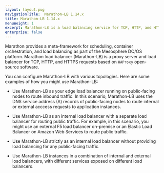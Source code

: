 ```yaml
---
layout: layout.pug
navigationTitle:  Marathon-LB 1.14.x
title: Marathon-LB 1.14.x
menuWeight: 1
excerpt: Marathon-LB is a load balancing service for TCP, HTTP, and HTTPS requests
enterprise: false
---
```


<!-- This source repo for this topic is https://github.com/dcos/dcos-docs -->

Marathon provides a meta-framework for scheduling, container orchestration, and load balancing as part of the Mesosphere DC/OS platform. Marathon load balancer (Marathon-LB) is a proxy server and load balancer for TCP, HTTP, and HTTPS requests based on `HAProxy` open-source software.

You can configure Marathon-LB with various topologies. Here are some examples of how you might use Marathon-LB:

* Use Marathon-LB as your edge load balancer running on public-facing nodes to route inbound traffic. In this scenario, Marathon-LB uses the DNS service address (A) records of public-facing nodes to route internal or external acccess requests to application instances.

* Use Marathon-LB as an internal load balancer with a separate load balancer for routing public traffic. For example, in this scenario, you might use an external F5 load balancer on-premise or an Elastic Load Balancer on Amazon Web Services to route public traffic.

* Use Marathon-LB strictly as an internal load balancer without providing load balancing for any public-facing traffic.

* Use Marathon-LB instances in a combination of internal and external load balancers, with different services exposed on different load balancers.
